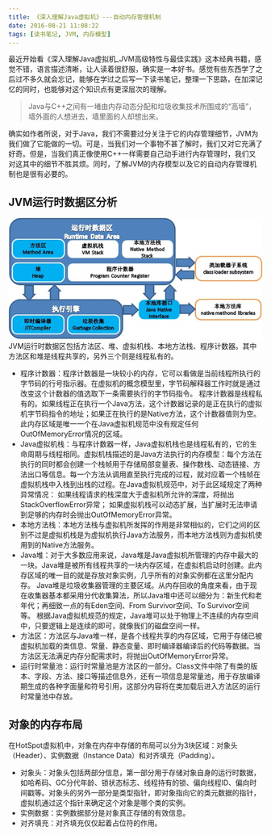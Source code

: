 ```yaml
---
title: 《深入理解Java虚拟机》---自动内存管理机制
date: 2016-08-21 11:08:22
tags: [读书笔记, JVM, 内存模型]
---
```

最近开始看《深入理解Java虚拟机_JVM高级特性与最佳实践》这本经典书籍，感觉不错，语言描述清晰，让人读着很舒服，确实是一本好书。感觉有些东西学了之后过不多久就会忘记，能够在学过之后写一下读书笔记，整理一下思路，在加深记忆的同时，也能够对这个知识点有更深层次的理解。
> Java与C++之间有一堵由内存动态分配和垃圾收集技术所围成的“高墙”，墙外面的人想进去，墙里面的人却想出来。

确实如作者所说，对于Java，我们不需要过分关注于它的内存管理细节，JVM为我们做了它能做的一切。可是，当我们对一个事物不甚了解时，我们又对它充满了好奇。但是，当我们真正像使用C++一样需要自己动手进行内存管理时，我们又对这其中的细节不胜其烦。同时，了解JVM的内存模型以及它的自动内存管理机制也是很有必要的。
<!-- more -->
## JVM运行时数据区分析
![jvm_memory](https://raw.githubusercontent.com/lirui1992/MarkdownPhotos/master/res/jvm_memory.png)
JVM运行时数据区包括方法区、堆、虚拟机栈、本地方法栈、程序计数器。其中方法区和堆是线程共享的，另外三个则是线程私有的。
- 程序计数器：程序计数器是一块较小的内存，它可以看做是当前线程所执行的字节码的行号指示器。在虚拟机的概念模型里，字节码解释器工作时就是通过改变这个计数器的值选取下一条需要执行的字节码指令。
程序计数器是线程私有的。如果线程正在执行一个Java方法，这个计数器记录的是正在执行的虚拟机字节码指令的地址；如果正在执行的是Native方法，这个计数器值则为空。此内存区域是唯一一个在Java虚拟机规范中没有规定任何OutOfMemoryError情况的区域。
- Java虚拟机栈：与程序计数器一样，Java虚拟机栈也是线程私有的，它的生命周期与线程相同。虚拟机栈描述的是Java方法执行的内存模型：每个方法在执行的同时都会创建一个栈帧用于存储局部变量表、操作数栈、动态链接、方法出口等信息。每一个方法从调用直至执行完成的过程，就对应着一个栈帧在虚拟机栈中入栈到出栈的过程。在Java虚拟机规范中，对于此区域规定了两种异常情况：
如果线程请求的栈深度大于虚拟机所允许的深度，将抛出StackOverflowError异常；
如果虚拟机栈可以动态扩展，当扩展时无法申请到足够的内存时会抛出OutOfMemoryError异常。
- 本地方法栈：本地方法栈与虚拟机所发挥的作用是非常相似的，它们之间的区别不过是虚拟机栈是为虚拟机执行Java方法服务，而本地方法栈则为虚拟机使用到的Native方法服务。
- Java堆：对于大多数应用来说，Java堆是Java虚拟机所管理的内存中最大的一块。Java堆是被所有线程共享的一块内存区域，在虚拟机启动时创建。此内存区域的唯一目的就是存放对象实例，几乎所有的对象实例都在这里分配内存。
Java堆是垃圾收集器管理的主要区域。从内存回收的角度来看，由于现在收集器基本都采用分代收集算法，所以Java堆中还可以细分为：新生代和老年代；再细致一点的有Eden空间、From Survivor空间、To Survivor空间等。
根据Java虚拟机规范的规定，Java堆可以处于物理上不连续的内存空间中，只要逻辑上是连续的即可，就像我们的磁盘空间一样。
- 方法区：方法区与Java堆一样，是各个线程共享的内存区域，它用于存储已被虚拟机加载的类信息、常量、静态变量、即时编译器编译后的代码等数据。当方法区无法满足内存分配需求时，将抛出OutOfMemoryError异常。
- 运行时常量池：运行时常量池是方法区的一部分。Class文件中除了有类的版本、字段、方法、接口等描述信息外，还有一项信息是常量池，用于存放编译期生成的各种字面量和符号引用，这部分内容将在类加载后进入方法区的运行时常量池中存放。


## 对象的内存布局
在HotSpot虚拟机中，对象在内存中存储的布局可以分为3块区域：对象头（Header）、实例数据（Instance Data）和对齐填充（Padding）。
- 对象头：对象头包括两部分信息，第一部分用于存储对象自身的运行时数据，如哈希码、GC分代年龄、锁状态标志、线程持有的锁、偏向线程ID、偏向时间戳等。对象头的另外一部分是类型指针，即对象指向它的类元数据的指针，虚拟机通过这个指针来确定这个对象是哪个类的实例。
- 实例数据：实例数据部分是对象真正存储的有效信息。
- 对齐填充：对齐填充仅仅起着占位符的作用。





